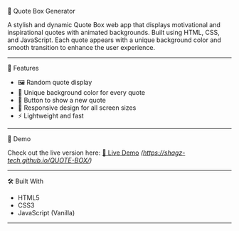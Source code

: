 🎯 Quote Box Generator

A stylish and dynamic Quote Box web app that displays motivational and inspirational quotes with animated backgrounds. Built using HTML, CSS, and JavaScript. Each quote appears with a unique background color and smooth transition to enhance the user experience.

---

 🌟 Features

- 🖼️ Random quote display
- 🎨 Unique background color for every quote
- 🔁 Button to show a new quote
- 📱 Responsive design for all screen sizes
- ⚡ Lightweight and fast

---

 🚀 Demo

Check out the live version here: [🔗 Live Demo](#) *(https://shagz-tech.github.io/QUOTE-BOX/)*

---

🛠️ Built With

- HTML5
- CSS3
- JavaScript (Vanilla)

---



